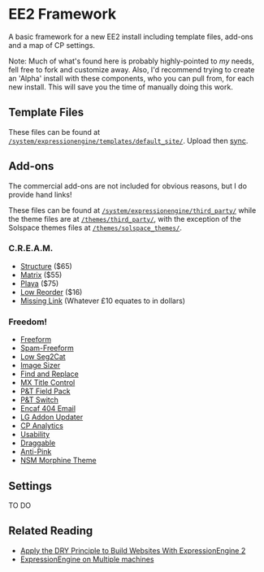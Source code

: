 # EE2 Framework
A basic framework for a new EE2 install including template files, add-ons and a map of CP settings. 

Note: Much of what's found here is probably highly-pointed to *my* needs, fell free to fork and customize away. Also, I'd recommend trying to create an 'Alpha' install with these components, who you can pull from, for each new install. This will save you the time of manually doing this work.

## Template Files
These files can be found at <code><a href="https://github.com/blg002/ee-framework/tree/master/system/expressionengine/templates/default_site">/system/expressionengine/templates/default_site/</a></code>. Upload then [sync](http://expressionengine.com/user_guide/cp/design/templates/synchronize_templates.html).

## Add-ons
The commercial add-ons are not included for obvious reasons, but I do provide hand links!

These files can be found at <code><a href="https://github.com/blg002/ee-framework/tree/master/system/expressionengine/third_party">/system/expressionengine/third_party/</a></code> while the theme files are at <code><a href="https://github.com/blg002/ee-framework/tree/master/themes/third_party">/themes/third_party/</a></code>, with the exception of the Solspace themes files at <code><a href="https://github.com/blg002/ee-framework/tree/master/themes">/themes/solspace_themes/</a></code>.

### C.R.E.A.M.
* [Structure](http://devot-ee.com/add-ons/structure) ($65)
* [Matrix](http://devot-ee.com/add-ons/matrix) ($55)
* [Playa](http://devot-ee.com/add-ons/playa) ($75)
* [Low Reorder](http://devot-ee.com/add-ons/low-reorder) ($16)
* [Missing Link](http://devot-ee.com/add-ons/missing-link) (Whatever £10 equates to in dollars)

### Freedom!
* [Freeform](http://devot-ee.com/add-ons/freeform)
* [Spam-Freeform](http://devot-ee.com/add-ons/spam-freeform)
* [Low Seg2Cat](http://devot-ee.com/add-ons/low-seg2cat)
* [Image Sizer](http://devot-ee.com/add-ons/image-sizer)
* [Find and Replace](http://devot-ee.com/add-ons/find-and-replace)
* [MX Title Control](http://devot-ee.com/add-ons/mx-title-control)
* [P&T Field Pack](http://devot-ee.com/add-ons/pt-field-pack)
* [P&T Switch](http://devot-ee.com/add-ons/pt-switch)
* [Encaf 404 Email](http://devot-ee.com/add-ons/encaf-404-email)
* [LG Addon Updater](http://devot-ee.com/add-ons/lg-addon-updater)
* [CP Analytics](http://devot-ee.com/add-ons/cp-analytics)
* [Usability](http://devot-ee.com/add-ons/usability)
* [Draggable](http://devot-ee.com/add-ons/draggable)
* [Anti-Pink](http://devot-ee.com/add-ons/anti-pink)
* [NSM Morphine Theme](http://ee-garage.com/nsm-morphine-cp-theme)

## Settings
TO DO

## Related Reading
* [Apply the DRY Principle to Build Websites With ExpressionEngine 2](http://net.tutsplus.com/tutorials/php/apply-the-dry-principle-to-build-websites-with-expressionengine-2/)
* [ExpressionEngine on Multiple machines](http://www.viget.com/inspire/expressionengine-on-multiple-machines/)